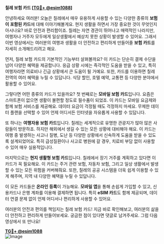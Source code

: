 **칠레 보험 카드 [[TG💪+ @esim1088](https://t.me/s/esim1088)]**

안녕하세요 여러분! 오늘은 칠레에서 매우 유용하게 사용할 수 있는 다양한 종류의 **보험이 포함된 카드**에 대해 이야기해볼게요. 현지 생활을 하면서 가장 중요한 것이 무엇인지 아시나요? 바로 안전과 편리함이죠. 칠레는 자연 경관이 뛰어나고 매력적인 나라지만, 여행자나 거주자 모두에게 일상생활에서 예상치 못한 상황이 발생할 수 있어요. 그래서 이번 영상에서는 여러분의 여행과 생활을 더 안전하고 편리하게 만들어줄 **보험 카드**를 자세히 소개해드리려고 해요.

먼저, 칠레 보험 카드의 기본적인 기능부터 살펴볼까요? 이 카드는 단순히 결제 수단을 넘어 다양한 혜택을 제공합니다. 응급 상황 시에는 즉각적인 도움을 받을 수 있고, 특히 여행자라면 의료비나 긴급 상황에서 큰 도움이 될 거예요. 또한, 카드를 이용하면 칠레 전역의 여러 혜택을 누릴 수 있답니다. 식당 할인, 호텔 예약, 교통편 등 다양한 분야에서 활용할 수 있어요.

그렇다면 어떤 종류의 카드가 있을까요? 첫 번째로는 **모바일 보험 카드**입니다. 요즘은 스마트폰이 없으면 생활이 불편할 정도로 필수품이 되었죠. 이 카드는 모바일 요금제와 함께 보험 서비스를 제공해요. 데이터 요금이 걱정될 때도 걱정하지 마세요. 무제한 데이터 플랜을 선택할 수 있어 언제 어디서든 인터넷을 자유롭게 사용할 수 있답니다.

또 하나는 **여행자용 보험 카드**입니다. 칠레는 세계적으로 유명한 관광지가 많아 많은 사람들이 방문하죠. 하지만 해외에서 생길 수 있는 모든 상황에 대비해야 해요. 이 카드는 여행 중 발생하는 사고나 질병, 도난 등 다양한 상황에서 신속하게 도움을 받을 수 있도록 설계되었어요. 특히 급성질환이나 사고로 병원에 갈 경우, 치료비 부담 없이 사용할 수 있어 매우 실용적입니다.

마지막으로는 **현지 생활형 보험 카드**입니다. 칠레에서 장기 거주를 계획하고 있다면 이 카드가 꼭 필요해요. 이 카드는 주거 관련 보험, 자동차 보험, 그리고 일상 생활에서 발생할 수 있는 모든 위험을 커버해줘요. 또한, 칠레의 공공 시스템을 더욱 쉽게 이용할 수 있게 해주며, 지역 내 다양한 혜택을 누릴 수 있답니다.

이 모든 카드들은 **온라인 등록**이 가능해요. **모바일 앱**을 통해 손쉽게 가입할 수 있고, 신용카드나 은행 계좌를 이용해 결제하면 됩니다. 특히 **eSIM 카드**도 함께 제공되며, 데이터 연결 문제 없이 언제 어디서나 편리하게 사용할 수 있어요.

여러분의 안전과 편의를 책임지는 칠레 보험 카드! 지금 바로 확인해보고, 여러분의 삶을 더 안전하고 편리하게 만들어보세요. 궁금한 점이 있다면 댓글로 남겨주세요. 그럼 다음 영상에서 또 만나요! 

**[TG💪+ @esim1088](https://t.me/s/esim1088)**  
![Image](https://i.postimg.cc/Y0z9fWf4/image.png)